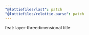 ```yaml
---
"@lottiefiles/last": patch
"@lottiefiles/relottie-parse": patch
---
```


feat: layer-threedimensional title
